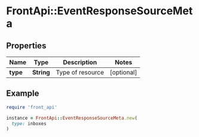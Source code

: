 # FrontApi::EventResponseSourceMeta

## Properties

| Name | Type | Description | Notes |
| ---- | ---- | ----------- | ----- |
| **type** | **String** | Type of resource | [optional] |

## Example

```ruby
require 'front_api'

instance = FrontApi::EventResponseSourceMeta.new(
  type: inboxes
)
```

